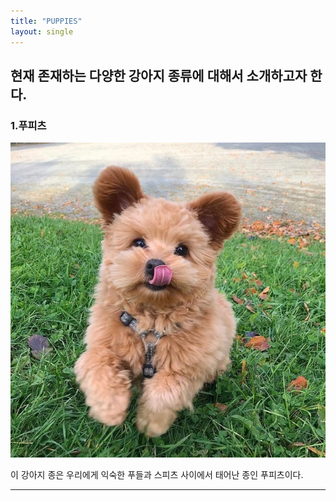 ```yaml
---
title: "PUPPIES"
layout: single
---
```


현재 존재하는 다양한 강아지 종류에 대해서 소개하고자 한다.  
---
### 1.푸피츠

![dog1](/assets/images/puppy.jpg)

이 강아지 종은 우리에게 익숙한 푸들과 스피츠 사이에서 태어난 종인 푸피츠이다. 


---
